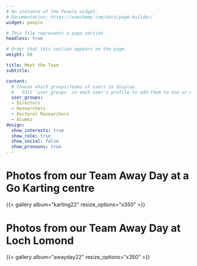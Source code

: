 ```yaml
---
# An instance of the People widget.
# Documentation: https://wowchemy.com/docs/page-builder/
widget: people

# This file represents a page section.
headless: true

# Order that this section appears on the page.
weight: 68

title: Meet the Team
subtitle:

content:
  # Choose which groups/teams of users to display.
  #   Edit `user_groups` in each user's profile to add them to one or more of these groups.
  user_groups:
  - Directors
  - Researchers
  - Doctoral Researchers 
  - Alumni
design:
  show_interests: true
  show_role: true
  show_social: false
  show_pronouns: true 
---
```


<h1> Photos from our Team Away Day at a Go Karting centre </h1>
{{< gallery album="karting22" resize_options="x350" >}}

<h1> Photos from our Team Away Day at Loch Lomond </h1>
{{< gallery album="awayday22" resize_options="x350" >}}